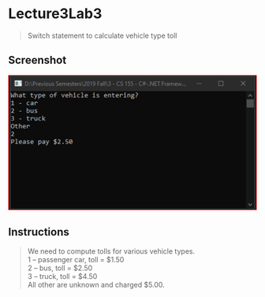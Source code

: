 # Lecture3Lab3
> Switch statement to calculate vehicle type toll

## Screenshot
![screenshot](Lecture3Lab3.png)

## Instructions
> We need to compute tolls for various vehicle types.  
> 1 – passenger car, toll = $1.50  
> 2 – bus, toll = $2.50  
> 3 – truck, toll = $4.50  
> All other are unknown and charged $5.00.
